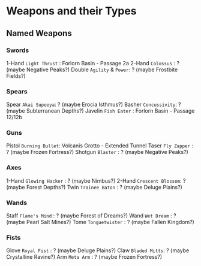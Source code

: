 # Weapons and their Types

## Named Weapons

### Swords
1-Hand `Light Thrust`     : Forlorn Basin - Passage 2a
2-Hand `Colossus`         : ? (maybe Negative Peaks?)
Double `Agility` & `Power`: ? (maybe Frostbite Fields?)

### Spears
Spear   `Akai Supeeya`: ? (maybe Erocia Isthmus?)
Basher  `Concussivity`: ? (maybe Subterranean Depths?)
Javelin `Fish Eater`  : Forlorn Basin - Passage 12/12b

### Guns
Pistol  `Burning Bullet`: Volcanis Grotto - Extended Tunnel
Taser   `Fly Zapper`    : ? (maybe Frozen Fortress?)
Shotgun `Blaster`       : ? (maybe Negative Peaks?)

### Axes
1-Hand  `Glowing Hacker`  : ? (maybe Nimbus?)
2-Hand  `Crescent Blossom`: ? (maybe Forest Depths?)
Twin    `Trainee Baton`   : ? (maybe Deluge Plains?)

### Wands
Staff `Flame's Mind`  : ? (maybe Forest of Dreams?)
Wand  `Wet Dream`     : ? (maybe Pearl Salt Mines?)
Tome  `Tonguetwister` : ? (maybe Fallen Kingdom?)

### Fists
Glove `Royal Fist`  : ? (maybe Deluge Plains?)
Claw  `Bladed Mitts`: ? (maybe Crystalline Ravine?)
Arm   `Meta Arm`    : ? (maybe Frozen Fortress?)